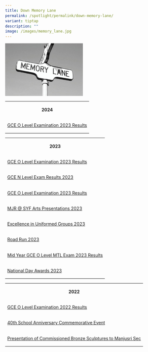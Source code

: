 ```yaml
---
title: Down Memory Lane
permalink: /spotlight/permalink/down-memory-lane/
variant: tiptap
description: ""
image: /images/memory_lane.jpg
---
```

<p></p>
<div class="isomer-image-wrapper">
<img style="width: 50%;" height="auto" width="100%" alt="" src="/images/memory_lane.jpg">
</div>
<p></p>
<table style="minWidth: 25px">
<colgroup>
<col>
</colgroup>
<tbody>
<tr>
<th rowspan="1" colspan="1">
<p>2024</p>
</th>
</tr>
<tr>
<td rowspan="1" colspan="1">
<p><a href="/spotlight/permalink/gce-o-level-exam-2023-results/" rel="noopener noreferrer nofollow" target="_blank">GCE O Level Examination 2023 Results</a>
</p>
</td>
</tr>
</tbody>
</table>
<table style="minWidth: 25px">
<colgroup>
<col>
</colgroup>
<tbody>
<tr>
<th rowspan="1" colspan="1">
<p>2023</p>
</th>
</tr>
<tr>
<td rowspan="1" colspan="1">
<p><a href="/spotlight/permalink/gce-o-level-exam-2023-results/" rel="noopener noreferrer nofollow" target="_blank">GCE O Level Examination 2023 Results</a>
</p>
</td>
</tr>
<tr>
<td rowspan="1" colspan="1">
<p><a href="/spotlight/permalink/gce-n-level-exam-results-2023/" rel="noopener noreferrer nofollow" target="_blank">GCE N Level Exam Results 2023</a>
</p>
</td>
</tr>
<tr>
<td rowspan="1" colspan="1">
<p><a href="/spotlight/permalink/gce-o-level-exam-2023-results/" rel="noopener noreferrer nofollow" target="_blank">GCE O Level Examination 2023 Results</a>
</p>
</td>
</tr>
<tr>
<td rowspan="1" colspan="1">
<p><a href="/spotlight/mjr-syf-2023/" rel="noopener noreferrer nofollow" target="_blank">MJR @ SYF Arts Presentations 2023</a>
</p>
</td>
</tr>
<tr>
<td rowspan="1" colspan="1">
<p><a href="/spotlight/excellence-uniform-groups-2023/" rel="noopener noreferrer nofollow" target="_blank">Excellence in Uniformed Groups 2023</a>
</p>
</td>
</tr>
<tr>
<td rowspan="1" colspan="1">
<p><a href="/spotlight/road-run/" rel="noopener noreferrer nofollow" target="_blank">Road Run 2023</a>
</p>
</td>
</tr>
<tr>
<td rowspan="1" colspan="1">
<p><a href="/news/mtl-exam-results/" rel="noopener noreferrer nofollow" target="_blank">Mid Year GCE O Level MTL Exam 2023 Results</a>
</p>
</td>
</tr>
<tr>
<td rowspan="1" colspan="1">
<p><a href="/news/permalink/nd-awards-2023/" rel="noopener noreferrer nofollow" target="_blank">National Day Awards 2023</a>
</p>
</td>
</tr>
</tbody>
</table>
<table style="minWidth: 25px">
<colgroup>
<col>
</colgroup>
<tbody>
<tr>
<th rowspan="1" colspan="1">
<p>2022</p>
</th>
</tr>
<tr>
<td rowspan="1" colspan="1">
<p><a href="/spotlight/gce-o-2022/" rel="noopener noreferrer nofollow" target="_blank">GCE O Level Examination 2022 Results</a>
</p>
</td>
</tr>
<tr>
<td rowspan="1" colspan="1">
<p><a href="/spotlight/40th-school-anni/" rel="noopener noreferrer nofollow" target="_blank">40th School Anniversary Commemorative Event</a>
</p>
</td>
</tr>
<tr>
<td rowspan="1" colspan="1">
<p><a href="/spotlight/presentation-of-comm/" rel="noopener noreferrer nofollow" target="_blank">Presentation of Commissioned Bronze Sculptures to Manjusri Sec</a>
</p>
</td>
</tr>
</tbody>
</table>
<p></p>